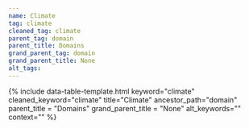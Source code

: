 ```yaml
---
name: Climate
tag: climate
cleaned_tag: climate
parent_tag: domain
parent_title: Domains
grand_parent_tag: domain
grand_parent_title: None
alt_tags: 
---
```


{% include data-table-template.html 
  keyword="climate" 
  cleaned_keyword="climate" 
  title="Climate"
  ancestor_path="domain" 
  parent_title = "Domains"
  grand_parent_title = "None"
  alt_keywords=""
  context=""
%}

